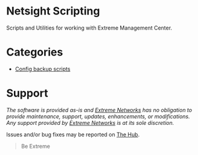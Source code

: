 # Netsight Scripting
Scripts and Utilities for working with Extreme Management Center.

# Categories
* [Config backup scripts](https://github.com/extremenetworks/ExtremeScripting/blob/master/Netsight/cfg_backup_scripts/README.md)


# Support
_The software is provided as-is and [Extreme Networks](http://www.extremenetworks.com/) has no obligation to provide maintenance, support, updates, enhancements, or modifications. Any support provided by [Extreme Networks](http://www.extremenetworks.com/) is at its sole discretion._

Issues and/or bug fixes may be reported on [The Hub](https://community.extremenetworks.com/extreme).

>Be Extreme
